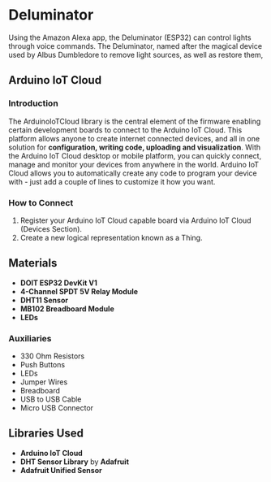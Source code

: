 # Deluminator
Using the Amazon Alexa app, the Deluminator (ESP32) can control lights through voice commands. 
The Deluminator, named after the magical device used by Albus Dumbledore to remove light sources, as well as restore them, 

## Arduino IoT Cloud

### Introduction
The ArduinoIoTCloud library is the central element of the firmware enabling certain development boards to connect to the Arduino IoT Cloud. This platform allows anyone to create internet connected devices, and all in one solution for **configuration, writing code, uploading and visualization**.
With the Arduino IoT Cloud desktop or mobile platform, you can quickly connect, manage and monitor your devices from anywhere in the world.
Arduino IoT Cloud allows you to automatically create any code to program your device with - just add a couple of lines to customize it how you want.

### How to Connect
1. Register your Arduino IoT Cloud capable board via Arduino IoT Cloud (Devices Section).
2. Create a new logical representation known as a Thing.


## Materials

* **DOIT ESP32 DevKit V1**
* **4-Channel SPDT 5V Relay Module**
* **DHT11 Sensor**
* **MB102 Breadboard Module**
* **LEDs**

### Auxiliaries
* 330 Ohm Resistors
* Push Buttons
* LEDs
* Jumper Wires
* Breadboard
* USB to USB Cable
* Micro USB Connector

## Libraries Used
* **Arduino IoT Cloud**
* **DHT Sensor Library** by **Adafruit**
* **Adafruit Unified Sensor**
